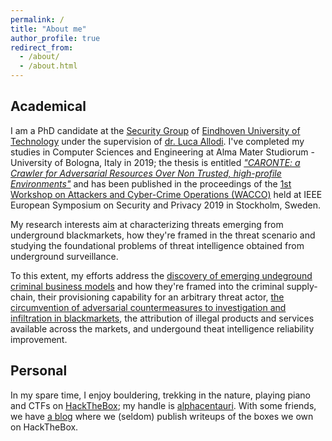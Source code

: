```yaml
---
permalink: /
title: "About me"
author_profile: true
redirect_from: 
  - /about/
  - /about.html
---
```


Academical
------

I am a PhD candidate at the [Security Group](https://security1.win.tue.nl) of [Eindhoven University of Technology](https://www.tue.nl) under the supervision of [dr. Luca Allodi](https://lallodi.github.io/). I've completed my studies in Computer Sciences and Engineering at Alma Mater Studiorum - University of Bologna, Italy in 2019; the thesis is entitled [_"CARONTE: a Crawler for Adversarial Resources Over Non Trusted, high-profile Environments"_](https://ieeexplore.ieee.org/abstract/document/8802484) and has been published in the proceedings of the [1st Workshop on Attackers and Cyber-Crime Operations (WACCO)](https://www.wacco-workshop.eu/past/2019/index.html) held at IEEE European Symposium on Security and Privacy 2019 in Stockholm, Sweden.

My research interests aim at characterizing threats emerging from underground blackmarkets, how they're framed in the threat scenario and studying the foundational problems of threat intelligence obtained from underground surveillance.

To this extent, my efforts address the [discovery of emerging undeground criminal business models](https://michelecampobasso.github.io/publication/2020-11-10-impaas) and how they're framed into the criminal supply-chain, their provisioning capability for an arbitrary threat actor, [the circumvention of adversarial countermeasures to investigation and infiltration in blackmarkets](https://michelecampobasso.github.io/publication/2019-07-17-caronte), the attribution of illegal products and services available across the markets, and undergound theat intelligence reliability improvement. 

Personal
------

In my spare time, I enjoy bouldering, trekking in the nature, playing piano and CTFs on [HackTheBox](https://www.hackthebox.eu); my handle is [alphacentauri](https://www.hackthebox.eu/home/users/profile/11532). With some friends, we have [a blog](https://highwaytoroot.github.io) where we (seldom) publish writeups of the boxes we own on HackTheBox.